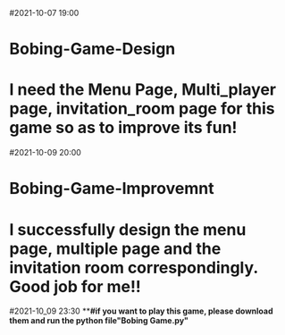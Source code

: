 #2021-10-07 19:00
# Bobing-Game-Design
# I need the Menu Page, Multi_player page, invitation_room page for this game so as to improve its fun!


#2021-10-09  20:00
# Bobing-Game-Improvemnt
# I successfully design the menu page, multiple page and the invitation room correspondingly. Good job for me!!


#2021-10_09 23:30
****#if you want to play this game, please download them and run the python file"Bobing Game.py"**
